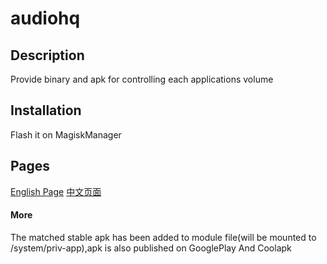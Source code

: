 # audiohq
## Description
Provide binary and apk for controlling each applications volume

## Installation
Flash it on MagiskManager

## Pages
[English Page](https://alcatraz323.github.io/audiohq/index_en.html)
[中文页面](https://alcatraz323.github.io/audiohq/index.html)

#### More
The matched stable apk has been added to module file(will be mounted to /system/priv-app),apk is also published on GooglePlay And Coolapk